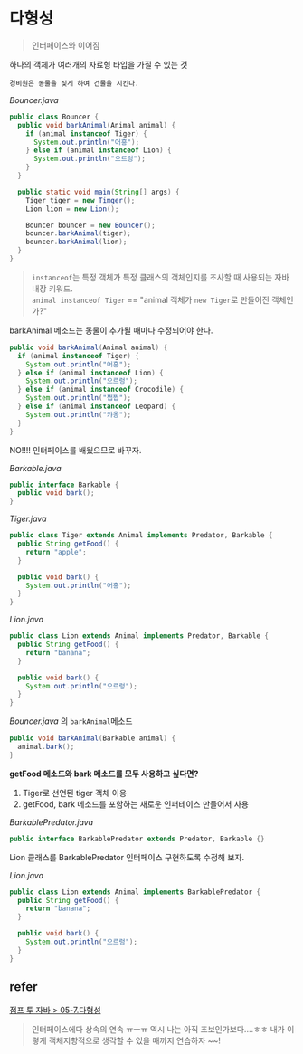 # 다형성
> 인터페이스와 이어짐

하나의 객체가 여러개의 자료형 타입을 가질 수 있는 것
```
경비원은 동물을 짖게 하여 건물을 지킨다.
```
*Bouncer.java*
```java
public class Bouncer {
  public void barkAnimal(Animal animal) {
    if (animal instanceof Tiger) {
      System.out.println("어흥");
    } else if (animal instanceof Lion) {
      System.out.println("으르렁");
    }
  }

  public static void main(String[] args) {
    Tiger tiger = new Timger();
    Lion lion = new Lion();

    Bouncer bouncer = new Bouncer();
    bouncer.barkAnimal(tiger);
    bouncer.barkAnimal(lion);
  }
}
```
> `instanceof`는 특정 객체가 특정 클래스의 객체인지를 조사할 때 사용되는 자바 내장 키워드.  
`animal instanceof Tiger` == "animal 객체가 `new Tiger`로 만들어진 객체인가?"

barkAnimal 메소드는 동물이 추가될 때마다 수정되어야 한다.
```java
public void barkAnimal(Animal animal) {
  if (animal instanceof Tiger) {
    System.out.println("어흥");
  } else if (animal instanceof Lion) {
    System.out.println("으르렁");
  } else if (animal instanceof Crocodile) {
    System.out.println("쩝쩝");
  } else if (animal instanceof Leopard) {
    System.out.println("캬옹");
  }
}
```
NO!!!! 인터페이스를 배웠으므로 바꾸자.  

*Barkable.java*
```java
public interface Barkable {
  public void bark();
}
```
*Tiger.java*
```java
public class Tiger extends Animal implements Predator, Barkable {
  public String getFood() {
    return "apple";
  }

  public void bark() {
    System.out.println("어흥");
  }
}
```
*Lion.java*
```java
public class Lion extends Animal implements Predator, Barkable {
  public String getFood() {
    return "banana";
  }

  public void bark() {
    System.out.println("으르렁");
  }
}
```
*Bouncer.java* 의 `barkAnimal`메소드
```java
public void barkAnimal(Barkable animal) {
  animal.bark();
}
```
**getFood 메소드와 bark 메소드를 모두 사용하고 싶다면?**
1. Tiger로 선언된 tiger 객체 이용
2. getFood, bark 메소드를 포함하는 새로운 인퍼테이스 만들어서 사용

*BarkablePredator.java*
```java
public interface BarkablePredator extends Predator, Barkable {}
```
Lion 클래스를 BarkablePredator 인터페이스 구현하도록 수정해 보자.  

*Lion.java*
```java
public class Lion extends Animal implements BarkablePredator {
  public String getFood() {
    return "banana";
  }

  public void bark() {
    System.out.println("으르렁");
  }
}
```
## refer
[점프 투 자바 > 05-7.다형성](https://wikidocs.net/269)
> 인터페이스에다 상속의 연속 ㅠㅡㅠ 역시 나는 아직 초보인가보다....ㅎㅎ 내가 이렇게 객체지향적으로 생각할 수 있을 때까지 연습하자 ~~!
